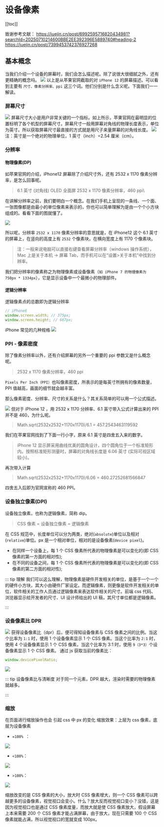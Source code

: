 # 设备像素

[[toc]]

致谢参考文献：
https://juejin.cn/post/6992595716820434981?searchId=20250710214600BBE2EE392396E5889740#heading-2
https://juejin.cn/post/7399453742376927268

## 基本概念

当我们介绍一个设备的屏幕时，我们会怎么描述呢。除了说很大很细腻之外，还有更精确的概念吗。
![](https://image-bucket-1307756649.cos.ap-chengdu.myqcloud.com/image/20250710215258202.png)
以上是从苹果官网截取的对 `iPhone 12` 的屏幕描述。可以看到主要有 `尺寸、像素分辨率、ppi` 这三个词。他们分别是什么含义呢。下面我们一一解读。

### 屏幕尺寸

![](https://image-bucket-1307756649.cos.ap-chengdu.myqcloud.com/image/20250710215857577.png)
屏幕尺寸大小是用户非常关键的一个指标。如上所示，苹果官网在最明显的位置标明了各个机型的屏幕尺寸。屏幕尺寸一般用屏幕对角线的物理长度表示，单位为英寸。所以获取屏幕尺寸最直接的方式就是用尺子来量屏幕的对角线长度。
![](https://image-bucket-1307756649.cos.ap-chengdu.myqcloud.com/image/20250710220514084.png)
注：英寸是一个绝对的物理单位，1 英寸（inch）=2.54 厘米（cm）。

### 分辨率

#### 物理像素(DP)

如苹果官网的介绍，iPhone12 屏幕除了介绍尺寸外，还有 2532 x 1170 像素分辨率，是怎么回事呢。

> 6.1 英寸 (对角线) OLED 全面屏 2532 x 1170 像素分辨率，460 ppi\

在讲解分辨率之前，我们要明白一个概念。在我们手机上呈现的一条线、一个面、一张图像都是由最小的单位像素来表示的，你也可以简单理解为是由一个个小方块组成的。看看下面的图就懂了。

![](https://image-bucket-1307756649.cos.ap-chengdu.myqcloud.com/image/20250710220830933.png)

所以呢，分辨率 `2532 x 1170` 像素分辨率的意思就是，在 iPhone12 这个 6.1 英寸的屏幕上，在竖向的高度上有 `2532` 个像素块，在横向宽度上有 1170 个像素块。

> 注：一般来说电脑可以直接右键查看屏幕分辨率（windows 操作系统），Mac 上是关于本机 -> 屏幕 Tab，而手机可以在“设置>关于本机”中找到分辨率。

我们把分辨率的像素称之为物理像素或设备像素（`如 iPhone 7 的物理像素为 750px * 1334px`），它是显示设备中一个最微小的物理部件。

#### 逻辑分辨率

逻辑像素点的总数即为逻辑分辨率

```js
// iPhone6
window.screen.width; // 375px;
window.screen.height; // 667px;
```

iPhone 常见的几种规格
![](https://image-bucket-1307756649.cos.ap-chengdu.myqcloud.com/image/20250710223027504.png)

### PPI - 像素密度

除了像素分辨率以外，还有介绍屏幕的另外一个重要的 ppi 参数又是什么概念呢。

> 2532 x 1170 像素分辨率，460 ppi

`Pixels Per Inch（PPI）`也叫像素密度，所表示的是每英寸所拥有的像素数量，PPI 值越高，画面的细节就会越丰富。

那么像素密度、分辨率、尺寸的关系是什么？其关系简单的可以用一个公式描述。

![](https://image-bucket-1307756649.cos.ap-chengdu.myqcloud.com/image/20250710221558976.png)
但对于 iPhone 12 ，用 2532 x 1170 分辨率、6.1 英寸带入公式计算出来的 PPI 并不是 460，为什么呢。

> Math.sqrt(2532x2532+1170x1170)/6.1 = 457.2543463119592

我们在苹果官网找到了下面一行小字，原来 6.1 英寸是四舍五入来的数字。

> iPhone 12 显示屏采用曲线优美的圆角设计，四个圆角位于一个标准矩形内。按照标准矩形测量时，屏幕的对角线长度是 6.06 英寸 (实际可视区域较小)。

再次带入计算

> Math.sqrt(2532x2532+1170x1170)/6.06 = 460.27252681566847

四舍五入后即为官网宣称的 460 PPI。

### 设备独立像素(DPI)

设备独立像素，也称为逻辑像素，简称 dip。

> CSS 像素 = 设备独立像素 = 逻辑像素

在 CSS 规范中，长度单位可以分为两类，绝对(`absolute`)单位以及相对(`relative`)单位。px 是一个相对单位，相对的是设备像素(`device pixel`)。

- 在同样一个设备上，每 1 个 CSS 像素所代表的物理像素是可以变化的(即 CSS 像素的第一方面的相对性);
- 在不同的设备之间，每 1 个 CSS 像素所代表的物理像素是可以变化的(即 CSS 像素的第二方面的相对性);

::: tip 理解
我们可以这么理解，物理像素是硬件开发相关的单位，是基于一个一个的硬件小方块，其大小由硬件厂家设定。而逻辑像素，则更像是软件开发相关的单位，软件相关的工作人员通过逻辑像素来表达软件相关的尺寸。前端 css 代码、浏览器显示给开发者的尺寸、UI 设计师给出的 UI 稿，其尺寸单位都是逻辑像素。

:::

### 设备像素比 DPR

![](https://image-bucket-1307756649.cos.ap-chengdu.myqcloud.com/image/20250710222016434.png)
获得设备像素比（dpr）后，便可得知设备像素与 CSS 像素之间的比例。当这个比率为 `1:1` 时，使用 1 个设备像素显示 1 个 CSS 像素。当这个比率为 `2:1` 时，使用 4 个设备像素显示 1 个 CSS 像素，当这个比率为 3:1 时，使用 `9（3*3）`个设备像素显示 1 个 CSS 像素。
通过 js 获取当前的像素比：

```js
window.devicePixelRatio;
```

![](https://image-bucket-1307756649.cos.ap-chengdu.myqcloud.com/image/20250710222219662.png)

::: tip 设备像素比与清晰度
对于同一个元素，DPR 越大，渲染时需要的物理像素就越多。

:::

### 缩放

在页面进行缩放操作也会 引起 css 中 px 的变化
缩放效果：上层为 css 像素，底层为设备像素

- `=100% `：

![](https://image-bucket-1307756649.cos.ap-chengdu.myqcloud.com/image/20250710222310510.png)

- `<100%`：

![](https://image-bucket-1307756649.cos.ap-chengdu.myqcloud.com/image/20250710222357549.png)

- `>100%`：

![](https://image-bucket-1307756649.cos.ap-chengdu.myqcloud.com/image/20250710222423920.png)

缩放改变的是 CSS 像素的大小，放大时 CSS 像素增大，则一个 CSS 像素可以跨越更多的设备像素，视觉视口会变小。什么？放大反而视觉视口变小？没错，这是因为视觉视口也是通过 CSS 像素度量，而放大就是使 CSS 像素放大，假设屏幕上本来需要 200 个 CSS 像素才能占满屏幕，由于放大，现在只需要 100 个 CSS 像素就能占满，所以视觉视口的宽就变成 100px。
